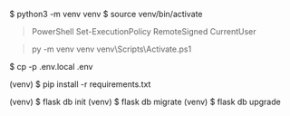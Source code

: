$ python3 -m venv venv
$ source venv/bin/activate

> PowerShell Set-ExecutionPolicy RemoteSigned CurrentUser

> py -m venv venv
> venv\Scripts\Activate.ps1

$ cp -p .env.local .env

(venv) $ pip install -r requirements.txt

(venv) $ flask db init
(venv) $ flask db migrate
(venv) $ flask db upgrade